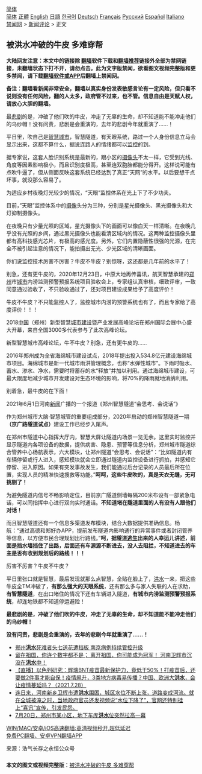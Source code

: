  <!-- 面包屑导航 --> <div class="breadcrumb"><!-- GTranslate: https://gtranslate.io/ -->  <div class="switcher notranslate">  <div class="selected">  <a href="#" onclick="return false;"> 简体</a>  </div>  <div class="option">  <a href="https://www.bannedbook.org" onclick="doGTranslate('zh-CN|zh-CN');jQuery('div.switcher div.selected a').html(jQuery(this).html());return false;" title="简体中文" class="nturl selected"> 简体</a>  <a href="https://www.bannedbook.org/zh-tw/" onclick="doGTranslate('zh-CN|zh-TW');jQuery('div.switcher div.selected a').html(jQuery(this).html());return false;" title="繁體中文" class="nturl"> 正體</a>  <a href="https://www.bannedbook.org/en/" onclick="doGTranslate('zh-CN|en');jQuery('div.switcher div.selected a').html(jQuery(this).html());return false;" title="English" class="nturl"> English</a>  <a href="https://www.bannedbook.org/ja/" onclick="doGTranslate('zh-CN|ja');jQuery('div.switcher div.selected a').html(jQuery(this).html());return false;" title="日本語" class="nturl"> 日語</a>  <a href="https://www.bannedbook.org/ko/" onclick="doGTranslate('zh-CN|ko');jQuery('div.switcher div.selected a').html(jQuery(this).html());return false;" title="한국어" class="nturl"> 한국어</a>  <a href="https://www.bannedbook.org/de/" onclick="doGTranslate('zh-CN|de');jQuery('div.switcher div.selected a').html(jQuery(this).html());return false;" title="Deutsch" class="nturl"> Deutsch</a>  <a href="https://www.bannedbook.org/fr/" onclick="doGTranslate('zh-CN|fr');jQuery('div.switcher div.selected a').html(jQuery(this).html());return false;" title="Français" class="nturl"> Français</a>  <a href="https://www.bannedbook.org/ru/" onclick="doGTranslate('zh-CN|ru');jQuery('div.switcher div.selected a').html(jQuery(this).html());return false;" title="Русский" class="nturl"> Русский</a>  <a href="https://www.bannedbook.org/es/" onclick="doGTranslate('zh-CN|es');jQuery('div.switcher div.selected a').html(jQuery(this).html());return false;" title="Español" class="nturl"> Español</a>  <a href="https://www.bannedbook.org/it/" onclick="doGTranslate('zh-CN|it');jQuery('div.switcher div.selected a').html(jQuery(this).html());return false;" title="Italiano" class="nturl"> Italiano</a>  </div>  </div>      <div class='breadcrumb-sub'><!-- Breadcrumb NavXT 6.3.0 --> <a href="https://www.bannedbook.org/" class="home">禁闻网</a> &gt; <a href="https://www.bannedbook.org/bnews/comments/" class="category">新闻评论</a> &gt; 正文</div></div><h2>被洪水冲破的牛皮 多难穿帮</h2> <p class="notice"><b>大陆网友注意：本文中的链接除 <a href="https://github.com/bannedbook/fanqiang" >翻墙</a>软件下载和<a href="https://github.com/killgcd/justmysocks/blob/master/README.md">翻墙推荐</a>链接外全部为禁网链接，未翻墙状态下打不开，请勿点击。此为文字版禁闻，欲看图文视频完整版和更多禁闻，请下载<a href="https://github.com/bannedbook/fanqiang">翻墙软件或APP</a>后翻墙上禁闻网。</p><p>备注：翻墙看新闻非常安全，翻墙以真实身份发表敏感言论有一定风险，但只看不说则没有任何风险，翻的人太多，政府管不过来，也不管。信息自由是天赋人权，请放心大胆的翻墙。</b></p>  <div class="entry"> <p id="summary">最<a href="https://www.bannedbook.org/bnews/tag/%E6%82%B2%E5%89%A7/" class="st_tag internal_tag" rel="tag" title="标签 悲剧 下的日志">悲剧</a>的是，冲破了他们吹的牛皮，冲走了无辜的生命，却不知道能不能冲走他们的乌纱帽！没有问责，悲剧是会重演的，去年的悲剧今年就重演了&#8230;&#8230;！</p> <p>平日里，吹自己是<a href="https://www.bannedbook.org/bnews/tag/%E6%99%BA%E6%85%A7%E5%9F%8E%E5%B8%82/" class="st_tag internal_tag" rel="tag" title="标签 智慧城市 下的日志">智慧城市</a>，智慧隧道，有天眼系统，路过一个人身份信息立马会显示出来，这都不算什么，据说连路人的情绪都可以<a href="https://www.bannedbook.org/bnews/tag/%e7%9b%91%e6%8e%a7/" class="st_tag internal_tag" rel="tag" title="标签 监控 下的日志">监控</a>的到。</p> <p>据专家说，这套人脸识别系统是最新的，跟小区的<a href="https://www.bannedbook.org/bnews/tag/%E6%91%84%E5%83%8F%E5%A4%B4/" class="st_tag internal_tag" rel="tag" title="标签 摄像头 下的日志">摄像头</a>不太一样，它受到光线、角度等因素影响极小，而且识别度极高，甚至连双胞胎都能分得开。这样说可能有点吹牛逼了，但从侧面反映这套系统已经达到了真正“天网”的水平。以后要想干点坏事，就没那么容易了。</p> <p>为适应乡村夜晚灯光较少的情况，“天眼”监控体系在光上下了不少功夫。</p> <p>目前，&#8221;天眼&#8221;监控体系中的<a href="https://www.bannedbook.org/bnews/tag/%E6%91%84%E5%83%8F/" class="st_tag internal_tag" rel="tag" title="标签 摄像 下的日志">摄像</a>头分为三种，分别是星光摄像头、黑光摄像头和大灯抑制摄像头。</p> <p>在夜晚只有少量光照的区域，星光摄像头下的画面可以像白天一样清晰。在夜晚几乎没有光照的乡间，通过黑光摄像头也能看清区域内的情况。这两种监控摄像头里都有高科技感光芯片，有极高的感光度。另外，它们内置隐蔽性很强的光源，在完全不被引起注意的情况下，能拍摄出无光、少光区域的清晰画面。</p>  <p>你们说监控技术厉害不厉害？牛皮不牛皮？别惊呀，这还都是几年前的水平了！</p> <p>别急，还有更牛皮的，2020年12月23日，中原大地再传喜讯，航天智慧承建的<a href="https://www.bannedbook.org/bnews/tag/%e9%83%91%e5%b7%9e/" class="st_tag internal_tag" rel="tag" title="标签 郑州 下的日志">郑州</a>市<a href="https://www.bannedbook.org/bnews/tag/%E5%9F%8E%E5%B8%82/" class="st_tag internal_tag" rel="tag" title="标签 城市 下的日志">城市</a>内涝监测预警预报系统项目验收会上，专家组认真审核，细致评审，一致同意通过验收了，不只验收通过了，还对项目建设成果给予了高度评价！</p> <p>牛皮不牛皮？不只能监控人了，监控城市内涝的预警系统也有了，而且专家给了高度评价！！！</p> <p>2018<span class='wp_keywordlink_affiliate'><a href="https://www.bannedbook.org/" title="中国" target="_blank">中国</a></span>（郑州）新型智慧<a href="https://www.bannedbook.org/bnews/tag/%E5%9F%8E%E5%B8%82%E5%BB%BA%E8%AE%BE/" class="st_tag internal_tag" rel="tag" title="标签 城市建设 下的日志">城市建设</a>暨产业发展高峰论坛在郑州国际会展中心盛大开幕，来自全国3000多代表参与了此次高峰论坛。</p> <p>新型智慧城市高峰论坛，牛不牛皮？别急，还有更牛皮的&#8230;&#8230;</p> <p>2016年郑州成为全省海绵城市建设试点，2018年提出投入534.8亿元建设海绵城市项目。海绵城市是新一代城市雨洪管理概念，也称“水弹性城市”。下雨时吸水、蓄水、渗水、净水，需要时将蓄存的水“释放”并加以利用。通过海绵城市建设，可最大限度地减少城市开发建设对生态环境的影响，将70%的降雨就地消纳利用。</p>  <p>别着急，最牛皮的在下面！</p> <p>2021年6月1日河南<span class='wp_keywordlink_affiliate'><a href="https://www.bannedbook.org/" title="新闻">新闻</a></span>广播的一个报道《郑州智慧隧道“会思考、会说话”》</p> <p>作为郑州城市大脑·智慧城管的重要组成部分，2020年启动的郑州智慧隧道一期<strong>（京广路隧道试点）</strong>建设工作已经步入尾声。</p> <p>在郑州市隧道中心指挥大厅内，智慧大屏让隧道内场景一览无余。这里实时监控并显示隧道内各项设备的数据，提供病害、隐患、预警等信息分析，郑州城市隧道综合管养中心杨航表示，六大模块，让郑州隧道“会思考、会说话”：“比如隧道内有车辆停留或行人进入，感知模块就会立即通过隧道内监控设备进行抓拍，并感知它停留、进入原因。如果有突发事故发生，我们能通过后台记录的人员最后所在位置，实现人员的精准快速搜救等功能。”<strong>呵呵，这些牛皮吹的，真是天衣无缝，无可挑剔了！</strong></p> <p>为避免隧道内信号不畅影响定位，目前京广隧道侧墙每隔200米布设有一部紧急电话，可以同指挥中心进行双向实时通话。<strong>不知道堵在隧道里面的人有没有人跟他们对话！</strong></p> <p>而且智慧隧道还有一个信息多渠道发布模块，结合大数据提供准确信息。杨航：“通过高德和郑好办APP，提前发布隧道内影响通行的异常事件或者封闭管养等信息，以方便市民合理规划出行路线。”<strong>呵，据隧道<span class='wp_keywordlink'><a href="https://www.bannedbook.org/forum5/topic38.html" title="劫难逃生有秘诀" target="_blank">逃生</a></span>出来的人幸运儿讲述，前面是挡水墙挡住了出路，后面还有车源源不断进去，没人去阻拦，不知道进去的车主是否有收到规划后的路线！！！</strong></p>  <p>厉害不厉害？牛皮不牛皮？</p> <p>平日里张口就是智慧，最后发现就那么点智慧，全贴在脸上了，<a href="https://www.bannedbook.org/bnews/tag/%e6%b4%aa%e6%b0%b4/" class="st_tag internal_tag" rel="tag" title="标签 洪水 下的日志">洪水</a>一来，把这些牛皮全TM冲破了，<strong>有那么强大的天眼系统</strong>，还有那么多与家人失联的人在求助，<strong>有智慧隧道</strong>，在出口堵住的情况下还有车辆进入隧道，<strong>有城市内涝监测预警预报系统</strong>，却连地铁都不知道停运避险！</p> <p><strong>最悲剧的是，冲破了他们吹的牛皮，冲走了无辜的生命，却不知道能不能冲走他们的乌纱帽！</strong></p> <p><strong>没有问责，悲剧是会重演的，去年的悲剧今年就重演了&#8230;&#8230;！</strong></p> <ul class='op-related-articles' title='相关阅读'> <li><a href='https://www.bannedbook.org/bnews/baitai/20210729/1596188.html' target='_blank'>郑州<b>洪水</b>死难者头七送花遭挡板 南京病例持续管控升级</a></li> <li><a href='https://www.bannedbook.org/bnews/bannedvideo/20210729/1596115.html' target='_blank'>留在祖国，你连个数字都不是； 离开祖国，你可能成为冠军！         河南卫辉市沉没在<b>洪水</b>中！</a></li> <li><a href='https://www.bannedbook.org/bnews/bannedvideo/20210728/1595833.html' target='_blank'>【直播】以色列研究：辉瑞BNT疫苗最新保护力，竟低于50%！打疫苗后，还要做2件事才能自保！疫情飙升，3类地方病毒易传播？中国、欧洲大<b>洪水</b>，会让疫情蔓延吗？（2021.7.28）</a></li> <li><a href='https://www.bannedbook.org/bnews/bannedvideo/20210728/1595831.html' target='_blank'>连日来，河南新乡卫辉市遭<b>洪水</b>围困，城区水位不断上涨，道路变成河流。就在全城被淹之时，当地政府官员还发视频说“水位下降了”，官网还特别挂上“喜讯”宣传，引发民怨。</a></li> <li><a href='https://www.bannedbook.org/bnews/bannedvideo/20210728/1595799.html' target='_blank'>7月20日，郑州市某小区，地下车库<b>洪水</b>位突然拉高一幕</a></li> </ul> <p class="texttj"> <a href="https://github.com/bannedbook/fanqiang/wiki/V2ray%E6%9C%BA%E5%9C%BA" target="_blank">WIN/MAC/安卓/iOS高速翻墙:高清视频秒开,超低延迟</a><br/> <a href="https://github.com/bannedbook/fanqiang/wiki/%E7%A6%81%E9%97%BB%E7%BD%91%E5%AE%89%E5%8D%93%E7%BF%BB%E5%A2%99%E6%96%B0%E9%97%BBAPP" target="_blank">免费PC翻墙、安卓VPN翻墙APP</a></p><p> 来源：浩气长存之永恒公众号 </p> <a name='sharetosocial'></a>  <div style="margin-bottom:5px;padding-bottom:5px;clear:both"> <div id="archive-pix-1" class="banner-ads"> <!-- AuctionX Display platform tag START --> <div id="26318x728x90x621x_ADSLOT2" clicktrack="%%CLICK_URL_ESC%%"></div> <!-- AuctionX Display platform tag END --> </div> <div id="archive-pix-2" class="banner-ads"> <!-- AuctionX Display platform tag START --> <div id="26315x300x250x621x_ADSLOT2" clicktrack="%%CLICK_URL_ESC%%"></div> <!-- AuctionX Display platform tag END --> </div> </div>  <div id="archive-pix-1" class="banner-ads"> <!-- AuctionX Display platform tag START --> <div id="26318x728x90x621x_ADSLOT3" clicktrack="%%CLICK_URL_ESC%%"></div> <!-- AuctionX Display platform tag END --> </div> <div><b>本文的图文或视频完整版</b>：<a href='https://www.bannedbook.org/bnews/comments/20210729/1596224.html'>被洪水冲破的牛皮 多难穿帮</a></div>  </div><!--END ENTRY--> 
